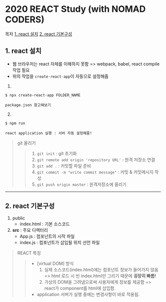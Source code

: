 # 2020 REACT Study (with NOMAD CODERS)

목차
[1. react 설치](#-1.-react-설치)
[2. react 기본구성](#-2.-react-기본구성)

## 1. react 설치

- 웹 브라우저는 react 자체를 이해하지 못함 => webpack, babel, react compile 작업 필요
- 위의 작업을 `create-react-app`이 자동으로 설정해줌

1.

```bash
$ npx create-react-app FOLDER_NAME
```

`package.json 참고해보기`

2.

```bash
$ npm run
```

`react application 실행 : 서버 자동 설정해줌!`

> git 올리기
>   > 1.  `git init` : git 초기화
>   > 2.  `git remote add origin 'repository URL'` : 원격 저장소 연결
>   > 3.  `git add .` : 커밋할 파일 준비
>   > 4.  `git commit -m "write commit message"` : 커밋 & 커밋메시지 작성
>   > 5.  `git push origin master` : 원격저장소에 올리기

---

## 2. react 기본구성

1. public
   - index.html : 기본 소스코드
2. **src** : 주요 디렉터리
   - App.js : 컴포넌트의 시작 파일
   - index.js : 컴포넌트가 삽입될 위치 선언 파일

> REACT 특징
>
> > - [virtual DOM] 방식
> >   1. 실제 소스코드(index.html)에는 컴포넌트 정보가 들어가지 않음 => html 로드 시 빈 index.html만 그리기 때문에 **굉장히 빠름!**
> >   2. 가상의 DOM을 그려냄으로써 사용자에게 정보를 제공함 => react가 component를 html에 삽입함.
> > - application 서버가 실행 중에는 변경사항이 바로 적용됨.
